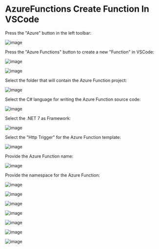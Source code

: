 # AzureFunctions Create Function In VSCode

Press the "Azure" button in the left toolbar:

![image](https://github.com/luiscoco/AzureFunctions_CreateFunctionInVSCode/assets/32194879/27162851-9437-484b-af30-09258d8f877e)

Press the "Azure Functions" button to create a new "Function" in VSCode:

![image](https://github.com/luiscoco/AzureFunctions_CreateFunctionInVSCode/assets/32194879/6cec63de-8ab6-4078-9cc5-d99d62a2a11d)

![image](https://github.com/luiscoco/AzureFunctions_CreateFunctionInVSCode/assets/32194879/2e161f1c-1634-48a2-bd73-7dc00c3d3dd2)

Select the folder that will contain the Azure Function project:

![image](https://github.com/luiscoco/AzureFunctions_CreateFunctionInVSCode/assets/32194879/77614227-9963-48ac-a75a-6e3f56785f52)

Select the C# language for writing the Azure Function source code:

![image](https://github.com/luiscoco/AzureFunctions_CreateFunctionInVSCode/assets/32194879/4a99f68e-c32e-4423-a48c-5471fdfde022)

Select the .NET 7 as Framework:

![image](https://github.com/luiscoco/AzureFunctions_CreateFunctionInVSCode/assets/32194879/8373193e-e33f-4604-a414-be88cd2873c9)

Select the "Http Trigger" for the Azure Function template:

![image](https://github.com/luiscoco/AzureFunctions_CreateFunctionInVSCode/assets/32194879/83de5f25-81d9-4215-88d9-fff70d3bef78)

Provide the Azure Function name:

![image](https://github.com/luiscoco/AzureFunctions_CreateFunctionInVSCode/assets/32194879/952e4cf8-881f-4610-9d7e-824eeb3102ae)

Provide the namespace for the Azure Function:

![image](https://github.com/luiscoco/AzureFunctions_CreateFunctionInVSCode/assets/32194879/3e384db5-6c36-473c-89e6-2babe27f00cf)

![image](https://github.com/luiscoco/AzureFunctions_CreateFunctionInVSCode/assets/32194879/3e31bbed-83f5-4c4a-b322-299882a839f9)

![image](https://github.com/luiscoco/AzureFunctions_CreateFunctionInVSCode/assets/32194879/79b9114f-a418-4de7-835e-1e3e483e2a84)

![image](https://github.com/luiscoco/AzureFunctions_CreateFunctionInVSCode/assets/32194879/5d827390-bacb-4415-a2a0-bd809268376c)

![image](https://github.com/luiscoco/AzureFunctions_CreateFunctionInVSCode/assets/32194879/09daecca-66c4-45b5-8571-8f3eb828ca28)

![image](https://github.com/luiscoco/AzureFunctions_CreateFunctionInVSCode/assets/32194879/14fbca6d-0ed0-425f-8d77-6ec3fe2622d5)

![image](https://github.com/luiscoco/AzureFunctions_CreateFunctionInVSCode/assets/32194879/7c55b474-ee5d-4fb5-997d-4f06178ea220)






